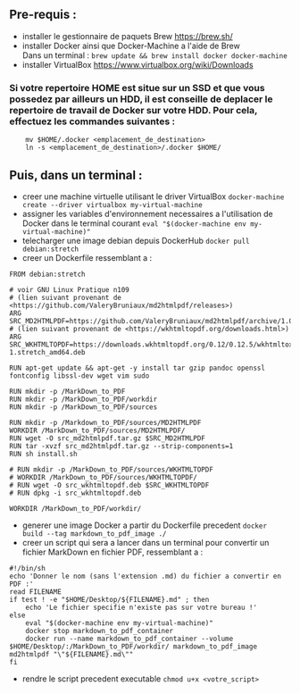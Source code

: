 ## Pre-requis :
- installer le gestionnaire de paquets Brew
	https://brew.sh/
- installer Docker ainsi que Docker-Machine a l'aide de Brew  
	Dans un terminal : `brew update && brew install docker docker-machine`
- installer VirtualBox
	https://www.virtualbox.org/wiki/Downloads

### Si votre repertoire HOME est situe sur un SSD et que vous possedez par ailleurs un HDD, il est conseille de deplacer le repertoire de travail de Docker sur votre HDD. Pour cela, effectuez les commandes suivantes :
```
	mv $HOME/.docker <emplacement_de_destination>
	ln -s <emplacement_de_destination>/.docker $HOME/
```

## Puis, dans un terminal :
- creer une machine virtuelle utilisant le driver VirtualBox
	`docker-machine create --driver virtualbox my-virtual-machine`
- assigner les variables d'environnement necessaires a l'utilisation de Docker dans le terminal courant
	`eval "$(docker-machine env my-virtual-machine)"`
- telecharger une image debian depuis DockerHub
	`docker pull debian:stretch`
- creer un Dockerfile ressemblant a :
```
FROM debian:stretch

# voir GNU Linux Pratique n109
# (lien suivant provenant de <https://github.com/ValeryBruniaux/md2htmlpdf/releases>)
ARG SRC_MD2HTMLPDF=https://github.com/ValeryBruniaux/md2htmlpdf/archive/1.01.tar.gz
# (lien suivant provenant de <https://wkhtmltopdf.org/downloads.html>)
ARG SRC_WKHTMLTOPDF=https://downloads.wkhtmltopdf.org/0.12/0.12.5/wkhtmltox_0.12.5-1.stretch_amd64.deb

RUN apt-get update && apt-get -y install tar gzip pandoc openssl fontconfig libssl-dev wget vim sudo

RUN mkdir -p /MarkDown_to_PDF
RUN mkdir -p /MarkDown_to_PDF/workdir
RUN mkdir -p /MarkDown_to_PDF/sources

RUN mkdir -p /Markdown_to_PDF/sources/MD2HTMLPDF
WORKDIR /MarkDown_to_PDF/sources/MD2HTMLPDF/
RUN wget -O src_md2htmlpdf.tar.gz $SRC_MD2HTMLPDF
RUN tar -xvzf src_md2htmlpdf.tar.gz --strip-components=1
RUN sh install.sh

# RUN mkdir -p /MarkDown_to_PDF/sources/WKHTMLTOPDF
# WORKDIR /MarkDown_to_PDF/sources/WKHTMLTOPDF/
# RUN wget -O src_wkhtmltopdf.deb $SRC_WKHTMLTOPDF
# RUN dpkg -i src_wkhtmltopdf.deb

WORKDIR /MarkDown_to_PDF/workdir/
```
- generer une image Docker a partir du Dockerfile precedent
	`docker build --tag markdown_to_pdf_image ./`
- creer un script qui sera a lancer dans un terminal pour convertir un fichier MarkDown en fichier PDF, ressemblant a :
```
#!/bin/sh
echo 'Donner le nom (sans l'extension .md) du fichier a convertir en PDF :'
read FILENAME
if test ! -e "$HOME/Desktop/${FILENAME}.md" ; then
	echo 'Le fichier specifie n'existe pas sur votre bureau !'
else
	eval "$(docker-machine env my-virtual-machine)"
	docker stop markdown_to_pdf_container
	docker run --name markdown_to_pdf_container --volume $HOME/Desktop/:/MarkDown_to_PDF/workdir/ markdown_to_pdf_image md2htmlpdf "\"${FILENAME}.md\""
fi
```
- rendre le script precedent executable
	`chmod u+x <votre_script>`

